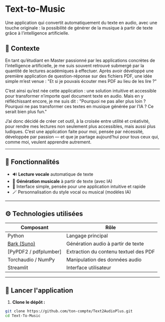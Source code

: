 # Text-to-Music
Une application qui convertit automatiquement du texte en audio, avec une touche originale : la possibilité de générer de la musique à partir de texte grâce à l’intelligence artificielle.


## 📌 Contexte

En tant qu’étudiant en Master passionné par les applications concrètes de l’intelligence artificielle, je me suis souvent retrouvé submergé par la quantité de lectures académiques à effectuer. Après avoir développé une première application de question-réponse sur des fichiers PDF, une idée simple m’est venue :
"Et si je pouvais écouter mes PDF au lieu de les lire ?"

C’est ainsi qu’est née cette application : une solution intuitive et accessible pour transformer n’importe quel document texte en audio. Mais en y réfléchissant encore, je me suis dit :
"Pourquoi ne pas aller plus loin ? Pourquoi ne pas transformer ces textes en musique générée par l’IA ? Ce serait bien plus fun."

J’ai donc décidé de créer cet outil, à la croisée entre utilité et créativité, pour rendre mes lectures non seulement plus accessibles, mais aussi plus ludiques. C’est une application faite pour moi, pensée par nécessité, développée par passion — et que je partage aujourd’hui pour tous ceux qui, comme moi, veulent apprendre autrement.

---

## 🧠 Fonctionnalités

- 🔊 **Lecture vocale** automatique de texte
- 🎵 **Génération musicale** à partir de texte (avec IA)
- 🧰 Interface simple, pensée pour une application intuitive et rapide
- 🪄 Personnalisation du style vocal ou musical (modèles IA)

---

## ⚙️ Technologies utilisées

| Composant             | Rôle                                 |
|-----------------------|--------------------------------------|
| Python                | Langage principal                    |
| [Bark (Suno)](https://github.com/suno-ai/bark) | Génération audio à partir de texte |
| [PyPDF2 / pdfplumber] | Extraction du contenu textuel des PDF |
| Torchaudio / NumPy    | Manipulation des données audio       |
| Streamlit | Interface utilisateur  |

---

## 🚀 Lancer l'application

1. **Clone le dépôt :**

```bash
git clone https://github.com/ton-compte/Text2AudioPlus.git
cd Text-To-Music
